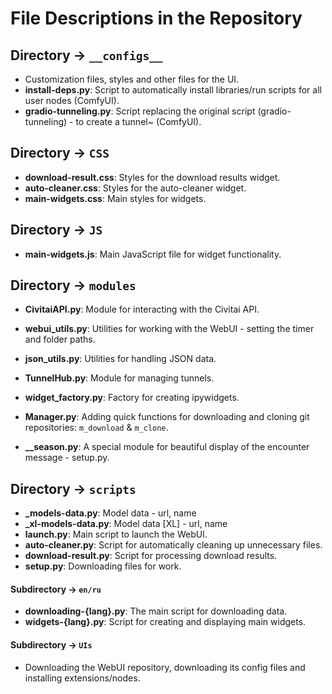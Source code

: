 # File Descriptions in the Repository

## Directory -> `__configs__`
- Customization files, styles and other files for the UI.
- **install-deps.py**:  Script to automatically install libraries/run scripts for all user nodes (ComfyUI).
- **gradio-tunneling.py**: Script replacing the original script (gradio-tunneling) - to create a tunnel~ (ComfyUI).

## Directory -> `CSS`

- **download-result.css**: Styles for the download results widget.
- **auto-cleaner.css**: Styles for the auto-cleaner widget.
- **main-widgets.css**: Main styles for widgets.

## Directory -> `JS`

- **main-widgets.js**: Main JavaScript file for widget functionality.

## Directory -> `modules`

- **CivitaiAPI.py**: Module for interacting with the Civitai API.
- **webui_utils.py**: Utilities for working with the WebUI - setting the timer and folder paths.
- **json_utils.py**: Utilities for handling JSON data.
- **TunnelHub.py**: Module for managing tunnels.
- **widget_factory.py**: Factory for creating ipywidgets.
- **Manager.py**: Adding quick functions for downloading and cloning git repositories: `m_download` & `m_clone`.

- **__season.py**: A special module for beautiful display of the encounter message - setup.py.

## Directory -> `scripts`

- **_models-data.py**: Model data - url, name
- **_xl-models-data.py**: Model data [XL] - url, name
- **launch.py**: Main script to launch the WebUI.
- **auto-cleaner.py**: Script for automatically cleaning up unnecessary files.
- **download-result.py**: Script for processing download results.
- **setup.py**: Downloading files for work.

#### Subdirectory -> `en/ru`

- **downloading-{lang}.py**: The main script for downloading data.
- **widgets-{lang}.py**: Script for creating and displaying main widgets.

#### Subdirectory -> `UIs`

- Downloading the WebUI repository, downloading its config files and installing extensions/nodes.